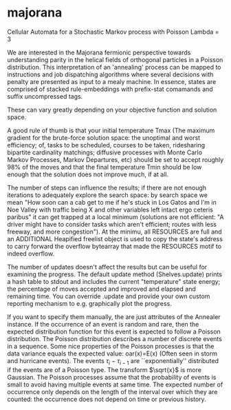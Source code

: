 # majorana
Cellular Automata for a Stochastic Markov process with Poisson Lambda = 3

We are interested in the Majorana fermionic perspective towards understanding parity in the helical fields of orthogonal particles in a Poisson distribution. This interpretation of an 'annealing' process can be mapped to instructions and job dispatching algorithms where several decisions with penalty are presented as input to a mealy machine. In essence, states are comprised of stacked rule-embeddings with prefix-stat comamands and suffix uncompressed tags.

These can vary greatly depending on your objective function and solution space.

A good rule of thumb is that your initial temperature Tmax (The maximum gradient for the brute-force solution space: the unoptimal and worst efficiency; of, tasks to be scheduled, courses to be taken, ridesharing bipartite cardinality matchings; diffusive processes with Monte Carlo Markov Processes, Markov Departures, etc) should be set to accept roughly 98% of the moves and that the final temperature Tmin should be low enough that the solution does not improve much, if at all.

The number of steps can influence the results; if there are not enough iterations to adequately explore the search space: by search space we mean "How soon can a cab get to me if he's stuck in Los Gatos and I'm in Noe Valley with traffic being X and other variables left intact ergo ceteris paribus" it can get trapped at a local minimum (solutions are not efficient: "A driver might have to consider tasks which aren't efficient; routes with less freeway, and more congestion"). At the minimu, all RESOURCES are full and an ADDITIONAL Heapified freelist object is used to copy the state's address to carry forward the overflow bytearray that made the RESOURCES motif to indeed overflow.

The number of updates doesn't affect the results but can be useful for examining the progress. The default update method (Shelves.update) prints a hash table to stdout and includes the current "temperature" state energy; the percentage of moves accepted and improved and elapsed and remaining time. You can override .update and provide your own custom reporting mechanism to e.g. graphically plot the progress.

If you want to specify them manually, the are just attributes of the Annealer instance. If the occurrence of an event is random and rare, then the expected distribution function for this event is expected to follow a Poisson distribution. The Poisson distribution describes a number of discrete events in a sequence. Some nice properties of the Poisson processes is that the data variance equals the expected value: oar(x)=E(x) (Often seen in storm and hurricane events). The events  $\tau_i - \tau_{i-1}$ are ``exponentially'' distributed if the events are of a Poisson type. The transform $\sqrt{x}$ is more Gaussian. The Poisson processes assume that the probability of events is small to avoid having multiple events at same time. The expected number of occurrence only depends on the length of the interval over which they are counted: the occurrence does not depend on time or previous history.
